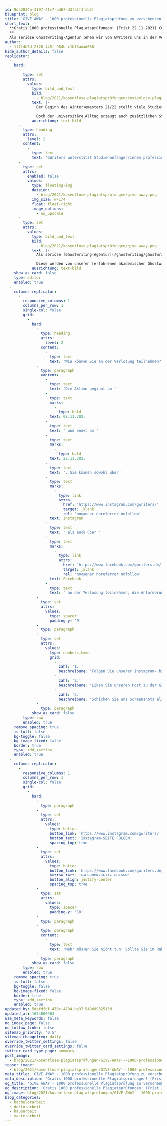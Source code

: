 ```yaml
---
id: 9da2834a-3197-4fc7-ad67-d3fa1f1fcb5f
blueprint: blog
title: 'GIVE AWAY - 1000 professionelle Plagiatsprüfung zu verschenken!'
short_text: |-
  **Gratis 1000 professionelle Plagiatsprüfungen! (Frist 22.11.2021) Code schnell sichern für die nächste Plagiatsprüfung!
  **
  Als seriöse Ghostwriting-Agentur sehen wir von GWriters uns in der Verantwortung, Studierende bei dem Wiedereinstieg in das "wahre Studieren" zu unterstützen. Aus diesem Grund **verschenken wir 1000 professionelle Plagiatsprüfungen!**
author:
  - 1f7f4b5d-2f26-445f-984b-c1bf3adad660
hide_author_details: false
replicator:
  -
    bard:
      -
        type: set
        attrs:
          values:
            type: bild_und_text
            bild:
              - blog/2021/kosentlose-plagiatsprüfungen/kostenlose-plagiatsprufung.png
            text: |-
              Der Beginn des Wintersemesters 21/22 stellt viele Studierende vor neue Herausforderungen. Die Rückkehr zu Präsenzveranstaltungen nach der Corona Pandemie wird sowohl von Studienanfänger/innen als auch von erfahrenen Studierenden als große Chance auf einen Schritt in Richtung Normalität gesehen.

              Doch der universitäre Alltag erzeugt auch zusätzlichen Stress bei vielen, die sich in den vergangenen 1,5 Jahren an die Selbstorganisation in den eigenen vier Wänden gewöhnt haben. Und auch die Anforderungen an akademische Arbeiten, die in jüngster Vergangenheit mit Rücksicht auf den beschränkten Zugriff auf universitäre Ressourcen etwas zurückgegangen sind, werden nun wieder angezogen!
            ausrichtung: text-bild
      -
        type: heading
        attrs:
          level: 2
        content:
          -
            type: text
            text: 'GWriters unterstützt Studienanfänger/innen professionell'
      -
        type: set
        attrs:
          enabled: false
          values:
            type: floating-img
            dateien:
              - blog/2021/kosentlose-plagiatsprüfungen/give-away.png
            img_size: w-1/4
            float: float-right
            image_options:
              - no_upscale
      -
        type: set
        attrs:
          values:
            type: bild_und_text
            bild:
              - blog/2021/kosentlose-plagiatsprüfungen/give-away.png
            text: |-
              Als seriöse [Ghostwriting-Agentur](/ghostwriting/ghostwriting-agentur) sehen wir von GWriters uns in der Verantwortung, Studierende bei dem Wiedereinstieg in das "wahre Studieren" zu unterstützen. Aus diesem Grund **verschenken wir 1000 professionelle Plagiatsprüfungen!**

              Diese werden von unseren [erfahrenen akademischen Ghostwritern](/ghostwriter) mit Hilfe professioneller Software durchgeführt, die auch von vielen Universitäten verwendet wird. So können Sie sich sicher sein, dass Ihre erste Hausarbeit oder [Seminararbeit](/arbeiten/seminararbeit-schreiben-lassen) ein Erfolg wird. Auch für Abschlussarbeiten wie Ihre Bachelorarbeit, Masterarbeit oder Doktorarbeit können Sie die kostenlose [Plagiatsprüfung](/leistungen/plagiatspruefung) verwenden, die Entscheidung liegt bei Ihnen.
            ausrichtung: text-bild
    show_as_card: false
    type: editor
    enabled: true
  -
    columns-replicator:
      -
        responsive_columns: 1
        columns_per_row: 1
        single-col: false
        grid:
          -
            bard:
              -
                type: heading
                attrs:
                  level: 2
                content:
                  -
                    type: text
                    text: 'Wie können Sie an der Verlosung teilnehmen?'
              -
                type: paragraph
                content:
                  -
                    type: text
                    text: 'Die Aktion beginnt am '
                  -
                    type: text
                    marks:
                      -
                        type: bold
                    text: 08.11.2021
                  -
                    type: text
                    text: ' und endet am '
                  -
                    type: text
                    marks:
                      -
                        type: bold
                    text: 22.11.2021
                  -
                    type: text
                    text: '. Sie können sowohl über '
                  -
                    type: text
                    marks:
                      -
                        type: link
                        attrs:
                          href: 'https://www.instagram.com/gwriters/'
                          target: _blank
                          rel: 'noopener noreferrer nofollow'
                    text: Instagram
                  -
                    type: text
                    text: ' als auch über '
                  -
                    type: text
                    marks:
                      -
                        type: link
                        attrs:
                          href: 'https://www.facebook.com/gwriters.de/'
                          target: _blank
                          rel: 'noopener noreferrer nofollow'
                    text: Facebook
                  -
                    type: text
                    text: ' an der Verlosung teilnehmen, die Anforderungen sind die selben:'
              -
                type: set
                attrs:
                  values:
                    type: spacer
                    padding-y: '9'
              -
                type: paragraph
              -
                type: set
                attrs:
                  values:
                    type: numbers_home
                    grid:
                      -
                        zahl: '1. '
                        beschreibung: 'Folgen Sie unserer Instagram- bzw. Facebook- Seite'
                      -
                        zahl: '2.'
                        beschreibung: 'Liken Sie unseren Post zu der Give-Away-Aktion und markieren Sie zwei Freunde in den Kommentaren'
                      -
                        zahl: '3.'
                        beschreibung: 'Schicken Sie uns Screenshots als Nachweis an contact@gwriters.de mit dem Betreff <br> "Plagiatsprüfung Give-Away"'
              -
                type: paragraph
            show_as_card: false
        type: row
        enabled: true
    remove_spacing: true
    is-full: false
    bg-toggle: false
    bg-image-fixed: false
    border: true
    type: add_section
    enabled: true
  -
    columns-replicator:
      -
        responsive_columns: 1
        columns_per_row: 1
        single-col: false
        grid:
          -
            bard:
              -
                type: paragraph
              -
                type: set
                attrs:
                  values:
                    type: button
                    button_link: 'https://www.instagram.com/gwriters/'
                    button_text: 'Instagram-SEITE FOLGEN'
                    spacing_top: true
              -
                type: set
                attrs:
                  values:
                    type: button
                    button_link: 'https://www.facebook.com/gwriters.de/'
                    button_text: 'FACEBOOK-SEITE FOLGEN'
                    button_align: justify-center
                    spacing_top: true
              -
                type: set
                attrs:
                  values:
                    type: spacer
                    padding-y: '10'
              -
                type: paragraph
              -
                type: paragraph
                content:
                  -
                    type: text
                    text: 'Mehr müssen Sie nicht tun! Sollte Sie im Rahmen der Verlosung ausgewählt werden, erhalten Sie von uns einen Code per E-Mail, den Sie jederzeit bis zum Ende des Wintersemesters 21/22 einlösen können.'
              -
                type: paragraph
            show_as_card: false
        type: row
        enabled: true
    remove_spacing: true
    is-full: false
    bg-toggle: false
    bg-image-fixed: false
    border: true
    type: add_section
    enabled: true
updated_by: 5dafdfdf-476c-4794-be37-54949932513d
updated_at: 1654860963
use_meta_keywords: false
no_index_page: false
no_follow_links: false
sitemap_priority: '0.5'
sitemap_changefreq: daily
override_twitter_settings: false
override_twitter_card_settings: false
twitter_card_type_page: summary
post_image:
  - blog/2021/kosentlose-plagiatsprüfungen/GIVE-AWAY---1000-professionelle-Plagiatsprufung-zu-verschenken-min.jpg
teaser_image:
  - blog/2021/kosentlose-plagiatsprüfungen/GIVE-AWAY---1000-professionelle-Plagiatsprufung-zu-verschenken-min.jpg
meta_title: 'GIVE AWAY - 1000 professionelle Plagiatsprüfung zu verschenken!'
meta_description: 'Gratis 1000 professionelle Plagiatsprüfungen! (Frist bis zum 22.11.2021) Code schnell sichern für die nächste Plagiatsprüfung!'
og_title: 'GIVE AWAY - 1000 professionelle Plagiatsprüfung zu verschenken!'
og_description: 'Gratis 1000 professionelle Plagiatsprüfungen! (Frist 22.11.2021) Code schnell sichern für die nächste Plagiatsprüfung!'
og_image: blog/2021/kosentlose-plagiatsprüfungen/GIVE-AWAY---1000-professionelle-Plagiatsprufung-zu-verschenken-min.jpg
blog_categories:
  - bachelorarbeit
  - doktorarbeit
  - hausarbeit
  - masterarbeit
---
```

